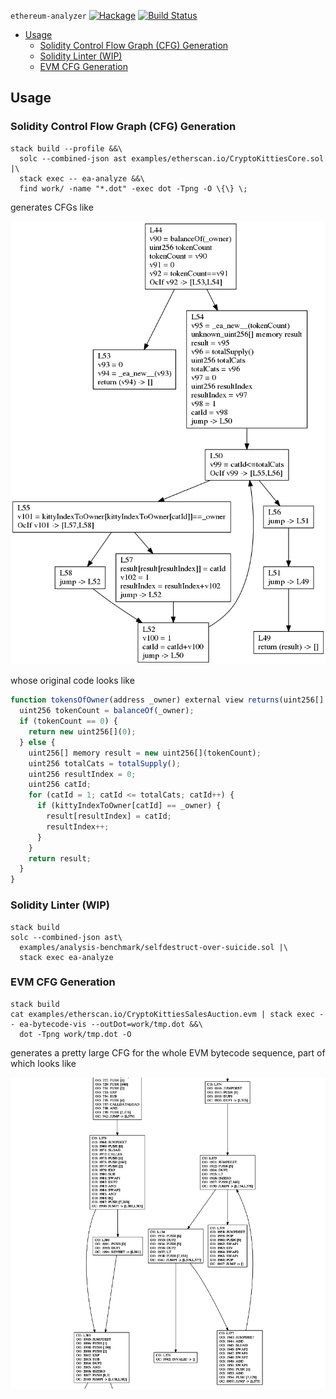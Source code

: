 `ethereum-analyzer` [![Hackage](https://img.shields.io/hackage/v/ethereum-analyzer.svg)](https://hackage.haskell.org/package/ethereum-analyzer) [![Build Status](https://travis-ci.org/zchn/ethereum-analyzer.svg?branch=master)](https://travis-ci.org/zchn/ethereum-analyzer)

- [Usage](#usage)
  - [Solidity Control Flow Graph (CFG) Generation](#solidity-control-flow-graph-cfg-generation)
  - [Solidity Linter (WIP)](#solidity-linter-wip)
  - [EVM CFG Generation](#evm-cfg-generation)

## Usage

### Solidity Control Flow Graph (CFG) Generation

```shell
stack build --profile &&\
  solc --combined-json ast examples/etherscan.io/CryptoKittiesCore.sol |\
  stack exec -- ea-analyze &&\
  find work/ -name "*.dot" -exec dot -Tpng -O \{\} \;
```

generates CFGs like

![Solidity CFG](./doc/img/KittyOwnership.tokensOfOwner.CFG.dot.png)

whose original code looks like

```javascript
function tokensOfOwner(address _owner) external view returns(uint256[] ownerTokens) {
  uint256 tokenCount = balanceOf(_owner);
  if (tokenCount == 0) {
    return new uint256[](0);
  } else {
    uint256[] memory result = new uint256[](tokenCount);
    uint256 totalCats = totalSupply();
    uint256 resultIndex = 0;
    uint256 catId;
    for (catId = 1; catId <= totalCats; catId++) {
      if (kittyIndexToOwner[catId] == _owner) {
        result[resultIndex] = catId;
        resultIndex++;
      }
    }
    return result;
  }
}
```

### Solidity Linter (WIP)

``` shell
stack build
solc --combined-json ast\
  examples/analysis-benchmark/selfdestruct-over-suicide.sol |\
  stack exec ea-analyze
```

### EVM CFG Generation

``` shell
stack build
cat examples/etherscan.io/CryptoKittiesSalesAuction.evm | stack exec -- ea-bytecode-vis --outDot=work/tmp.dot &&\
  dot -Tpng work/tmp.dot -O
```

generates a pretty large CFG for the whole EVM bytecode sequence, part of which
looks like

![EVM CFG](./doc/img/CryptoKittiesSalesAuction.evm.part.dot.png)
